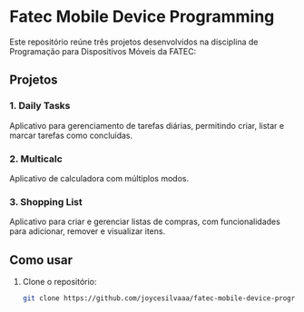 # Fatec Mobile Device Programming

Este repositório reúne três projetos desenvolvidos na disciplina de Programação para Dispositivos Móveis da FATEC:

## Projetos

### 1. Daily Tasks
Aplicativo para gerenciamento de tarefas diárias, permitindo criar, listar e marcar tarefas como concluídas.

### 2. Multicalc
Aplicativo de calculadora com múltiplos modos.

### 3. Shopping List
Aplicativo para criar e gerenciar listas de compras, com funcionalidades para adicionar, remover e visualizar itens.

## Como usar
1. Clone o repositório:
   ```sh
   git clone https://github.com/joycesilvaaa/fatec-mobile-device-programming.git
